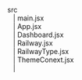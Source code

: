 src  
  &nbsp; &nbsp;| main.jsx  
  &nbsp; &nbsp;| App.jsx  
  &nbsp; &nbsp;| Dashboard.jsx  
  &nbsp; &nbsp;| Railway.jsx  
  &nbsp; &nbsp;| RailwayType.jsx  
  &nbsp; &nbsp;| ThemeConext.jsx  
  &nbsp; &nbsp;| 
 

